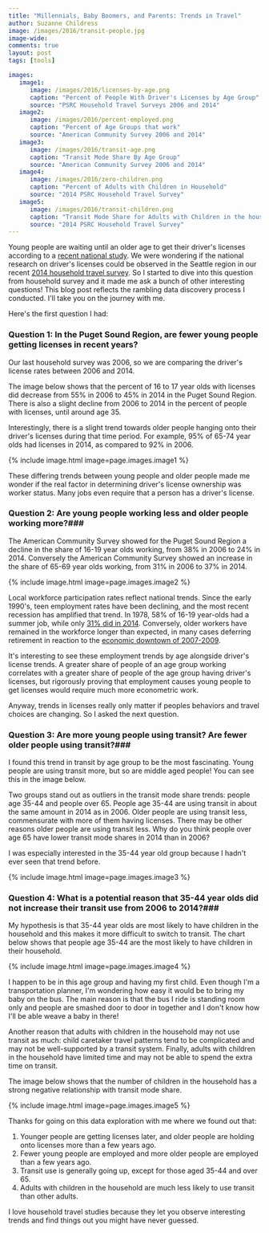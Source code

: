 ```yaml
---
title: "Millennials, Baby Boomers, and Parents: Trends in Travel"
author: Suzanne Childress
image: /images/2016/transit-people.jpg
image-wide:
comments: true
layout: post
tags: [tools]

images:
   image1:
      image: /images/2016/licenses-by-age.png
      caption: "Percent of People With Driver's Licenses by Age Group"
      source: "PSRC Household Travel Surveys 2006 and 2014"
   image2:
      image: /images/2016/percent-employed.png
      caption: "Percent of Age Groups that work"
      source: "American Community Survey 2006 and 2014"
   image3:
      image: /images/2016/transit-age.png
      caption: "Transit Mode Share By Age Group"
      source: "American Community Survey 2006 and 2014"
   image4:
      image: /images/2016/zero-children.png
      caption: "Percent of Adults with Children in Household"
      source: "2014 PSRC Household Travel Survey"
   image5:
      image: /images/2016/transit-children.png
      caption: "Transit Mode Share for Adults with Children in the household by number of children"
      source: "2014 PSRC Household Travel Survey"
---
```

Young people are waiting until an older age to get their driver's licenses according to a [recent national study](http://www.theatlantic.com/technology/archive/2016/01/the-decline-of-the-drivers-license/425169). We were wondering if the national research on driver's licenses could be observed in the Seattle region in our recent [2014 household travel survey](http://www.psrc.org/data/transportation/travel-surveys/2014-household).  So I started to dive into this question from household survey and it made me ask a bunch of other interesting questions! This blog post reflects the rambling data discovery process I conducted. I'll take you on the journey with me.

Here's the first question I had:

### Question 1: In the Puget Sound Region, are fewer young people getting licenses in recent years? ###

Our last household survey was 2006, so we are comparing the driver's license rates between 2006 and 2014.

The image below shows that the percent of 16 to 17 year olds with licenses did decrease from 55% in 2006 to 45% in 2014 in the Puget Sound Region. There is also a slight decline from 2006 to 2014 in the percent of people with licenses, until around age 35.

Interestingly, there is a slight trend towards older people hanging onto their driver's licenses during that time period.  For example, 95% of 65-74 year olds had licenses in 2014, as compared to 92% in 2006.

{% include image.html image=page.images.image1 %}

These differing trends between young people and older people made me wonder if the real factor in determining driver's license ownership was worker status. Many jobs even require that a person has a driver's license.

### Question 2: Are young people working less and older people working more?###

The American Community Survey showed for the Puget Sound Region a decline in the share of 16-19 year olds working, from 38% in 2006 to 24% in 2014. Conversely the American Community Survey showed an increase in the share of 65-69 year olds working, from 31% in 2006 to 37% in 2014.

{% include image.html image=page.images.image2 %}

Local workforce participation rates reflect national trends. Since the early 1990's, teen employment rates have been declining, and the most recent recession has amplified that trend. In 1978, 58% of 16-19 year-olds had a summer job, while only [31% did in 2014](http://www.pewresearch.org/fact-tank/2015/06/23/the-fading-of-the-teen-summer-job/). Conversely, older workers have remained in the workforce longer than expected, in many cases deferring retirement in reaction to the [economic downtown of 2007-2009](http://blogs.census.gov/2014/06/30/older-workers-are-staying-longer-in-the-workforce/).

It's interesting to see these employment trends by age alongside driver's license trends. A greater share of people of an age group working correlates with a greater share of people of the age group having driver's licenses, but rigorously proving that employment causes young people to get licenses would require much more econometric work.

Anyway, trends in licenses really only matter if peoples behaviors and travel choices are changing. So I asked the next question.

### Question 3: Are more young people using transit? Are fewer older people using transit?###

I found this trend in transit by age group to be the most fascinating. Young people are using transit more, but so are middle aged people! You can see this in the image below.

Two groups stand out as outliers in the transit mode share trends: people age 35-44 and people over 65.  People age 35-44 are using transit in about the same amount in 2014 as in 2006.  Older people are using transit less, commensurate with more of them having licenses. There may be other reasons older people are using transit less. Why do you think people over age 65 have lower transit mode shares in 2014 than in 2006?

I was especially interested in the 35-44 year old group because I hadn't ever seen that trend before.

{% include image.html image=page.images.image3 %}

### Question 4: What is a potential reason that 35-44 year olds did not increase their transit use from 2006 to 2014?###

My hypothesis is that 35-44 year olds are most likely to have children in the household and this makes it more difficult to switch to transit. The chart below shows that people age 35-44 are the most likely to have children in their household.

{% include image.html image=page.images.image4 %}

I happen to be in this age group and having my first child.  Even though I'm a transportation planner, I'm wondering how easy it would be to bring my baby on the bus. The main reason is that the bus I ride is standing room only and people are smashed door to door in together and I don't know how I'll be able weave a baby in there!

Another reason that adults with children in the household may not use transit as much: child caretaker travel patterns tend to be complicated and may not be well-supported by a transit system. Finally, adults with children in the household have limited time and may not be able to spend the extra time on transit.

The image below shows that the number of children in the household has a strong negative relationship with transit mode share.

{% include image.html image=page.images.image5 %}

Thanks for going on this data exploration with me where we found out that:

1. Younger people are getting licenses later, and older people are holding onto licenses more than a few years ago.
2. Fewer young people are employed and more older people are employed than a few years ago.
3. Transit use is generally going up, except for those aged 35-44 and over 65.
4. Adults with children in the household are much less likely to use transit than other adults.

I love household travel studies because they let you observe interesting trends and find things out you might have never guessed.

